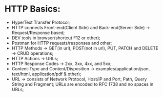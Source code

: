 # HTTP Basics:

* HyperText Transfer Protocol;
* HTTP connects Front-end(Client Side) and Back-end(Server Side) -> Request/Response based;
* DEV tools in browser(shortcut F12 or other);
* Postman for HTTP requests/responses and other;
* HTTP Methods -> GET(in url), POST(not in url), PUT, PATCH and DELETE -> CRUD operations;
* HTTP Actions -> URLs;
* HTTP Response Codes -> 2xx, 3xx, 4xx, and 5xx;
* Content-Type and Content/Disposition -> examples(application/json, text/html, application/pdf & other);
* URL -> consists of Network Protocol, Host/IP and Port, Path, Query String and Fragment; URLs are encoded to RFC 1738 and no spaces in URLs;
